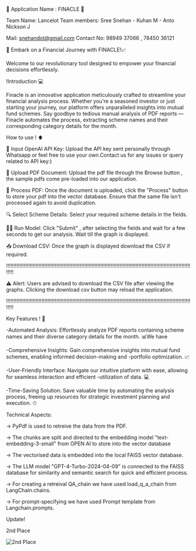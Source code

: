 🌟 Application Name : FINACLE 🌟 

Team Name: Lancelot Team members: Sree Snehan - Kuhan M - Anto Nickson J

Mail: snehandot@gmail.com   Contact No: 98949 37066 , 78450 36121

🚀 Embark on a Financial Journey with FINACLE!📈

Welcome to our revolutionary tool designed to empower your financial decisions effortlessly.

!Introduction 💻

Finacle is an innovative application meticulously crafted to streamline your financial analysis process. Whether you're a seasoned investor or just starting your journey, our platform offers unparalleled insights into mutual fund schemes. Say goodbye to tedious manual analysis of PDF reports — Finacle automates the process, extracting scheme names and their corresponding category details for the month.

How to use ! ⬆

🔑 Input OpenAI API Key: Upload the API key sent personally through Whatsapp or feel free to use your own.Contact us for any issues or query related to API key:)

📄 Upload PDF Document: Upload the pdf file through the Browse button , the sample pdfs come pre-loaded into our application.

🔄 Process PDF: Once the document is uploaded, click the "Process" button to store your pdf into the vector database. Ensure that the same file isn't processed again to avoid duplication.

🔍 Select Scheme Details: Select your required scheme details in the fields.

🏃‍♂ Run Model: Click "Submit" , after selecting the fields and wait for a few seconds to get our analysis. Wait till the graph is displayed.

📥 Download CSV: Once the graph is displayed download the CSV if required.

!!!!!!!!!!!!!!!!!!!!!!!!!!!!!!!!!!!!!!!!!!!!!!!!!!!!!!!!!!!!!!!!!!!!!!!!!!!!!!!!!!!!!!!!!!!!!!!!!!!!!!!!!!!!!!!!!!!!!!!!!!!!!!!!!!

⚠ Alert: Users are advised to download the CSV file after viewing the graphs. Clicking the download csv button may reload the application.

!!!!!!!!!!!!!!!!!!!!!!!!!!!!!!!!!!!!!!!!!!!!!!!!!!!!!!!!!!!!!!!!!!!!!!!!!!!!!!!!!!!!!!!!!!!!!!!!!!!!!!!!!!!!!!!!!!!!!!!!!!!!!!!!!!

Key Features ! 🚀

-Automated Analysis: Effortlessly analyze PDF reports containing scheme names and their diverse category details for the month. 📊We have

-Comprehensive Insights: Gain comprehensive insights into mutual fund schemes, enabling informed decision-making and -portfolio optimization. 📈

-User-Friendly Interface: Navigate our intuitive platform with ease, allowing for seamless interaction and efficient -utilization of data. 💻

-Time-Saving Solution: Save valuable time by automating the analysis process, freeing up resources for strategic investment planning and execution. ⏱

Technical Aspects:

-> PyPdf is used to retreive the data from the PDF.

-> The chunks are split and directed to the embedding model "text-embedding-3-small" from OPEN AI to store into the vector database

-> The vectorised data is embedded into the local FAISS vector database.

-> The LLM model "GPT-4-Turbo-2024-04-09" is connected to the FAISS database for similarity and semantic search for quick and efficient process.

-> For creating a retreival QA_chain we have used load_q_a_chain from LangChain.chains.

-> For prompt-specifying we have used Prompt template from Langchain.prompts.

Update!

2nd Place

![2nd Place](https://github.com/user-attachments/assets/b03f4fa8-d408-46d4-82fc-20e7a4386e6a)
